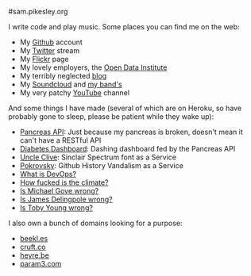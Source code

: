 #sam.pikesley.org

I write code and play music. Some places you can find me on the web:

* My [Github](https://github.com/pikesley) account
* My [Twitter](https://twitter.com/pikesley) stream
* My [Flickr](http://www.flickr.com/photos/pikesley/) page
* My lovely employers, the [Open Data Institute](http://theodi.org/team/sam-pikesley)
* My terribly neglected [blog](http://org.orgraphone.org/)
* My [Soundcloud](https://soundcloud.com/pikesley) and [my band's](https://soundcloud.com/rawfunkmaharishi)
* My very patchy [YouTube](https://www.youtube.com/user/pikesley/videos) channel

And some things I have made (several of which are on Heroku, so have probably gone to sleep, please be patient while they wake up):

* [Pancreas API](http://pancreas-api.herokuapp.com/): Just because my pancreas is broken, doesn't mean it can't have a RESTful API
* [Diabetes Dashboard](http://pikesley.github.io/diabetes-dashboard/): Dashing dashboard fed by the Pancreas API
* [Uncle Clive](http://uncleclive.herokuapp.com/): Sinclair Spectrum font as a Service
* [Pokrovsky](http://pokrovsky.herokuapp.com/): Github History Vandalism as a Service
* [What is DevOps?](http://whatisdevops.com/)
* [How fucked is the climate?](http://howfuckedistheclimate.com/)
* [Is Michael Gove wrong?](http://ismichaelgovewrong.info/)
* [Is James Delingpole wrong?](http://isjamesdelingpolewrong.info/)
* [Is Toby Young wrong?](http://istobyyoungwrong.info/)

I also own a bunch of domains looking for a purpose:

* [beekl.es](http://beekl.es)
* [cruft.co](http://cruft.co)
* [heyre.be](http://heyre.be)
* [param3.com](http://param3.com)
